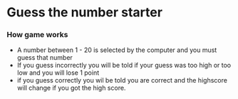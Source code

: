 # Guess the number starter


### How game works
- A number between 1 - 20 is selected by the computer and you must guess that number
- If you guess incorrectly you will be told if your guess was too high or too low and you will lose 1 point
- if you guess correctly you wil be told you are correct and the highscore will change if you got the high score.
